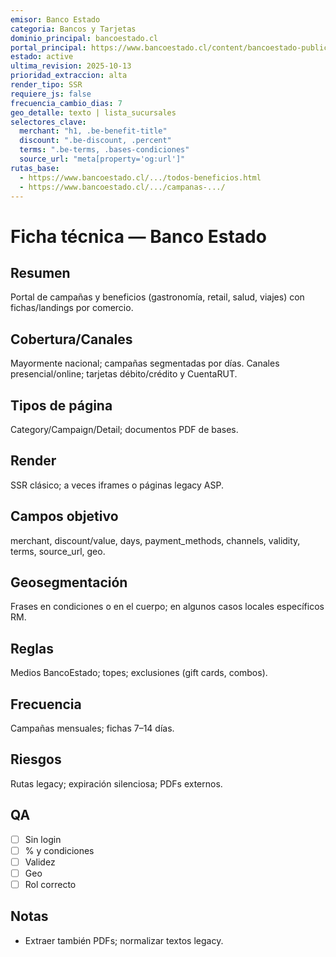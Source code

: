 ```yaml
---
emisor: Banco Estado
categoria: Bancos y Tarjetas
dominio_principal: bancoestado.cl
portal_principal: https://www.bancoestado.cl/content/bancoestado-public/cl/es/home/home/todosuma---bancoestado-personas/todos-beneficios.html
estado: active
ultima_revision: 2025-10-13
prioridad_extraccion: alta
render_tipo: SSR
requiere_js: false
frecuencia_cambio_dias: 7
geo_detalle: texto | lista_sucursales
selectores_clave:
  merchant: "h1, .be-benefit-title"
  discount: ".be-discount, .percent"
  terms: ".be-terms, .bases-condiciones"
  source_url: "meta[property='og:url']"
rutas_base:
  - https://www.bancoestado.cl/.../todos-beneficios.html
  - https://www.bancoestado.cl/.../campanas-.../
---
```


# Ficha técnica — Banco Estado

## Resumen
Portal de campañas y beneficios (gastronomía, retail, salud, viajes) con fichas/landings por comercio.

## Cobertura/Canales
Mayormente nacional; campañas segmentadas por días. Canales presencial/online; tarjetas débito/crédito y CuentaRUT.

## Tipos de página
Category/Campaign/Detail; documentos PDF de bases.

## Render
SSR clásico; a veces iframes o páginas legacy ASP.

## Campos objetivo
merchant, discount/value, days, payment_methods, channels, validity, terms, source_url, geo.

## Geosegmentación
Frases en condiciones o en el cuerpo; en algunos casos locales específicos RM.

## Reglas
Medios BancoEstado; topes; exclusiones (gift cards, combos).

## Frecuencia
Campañas mensuales; fichas 7–14 días.

## Riesgos
Rutas legacy; expiración silenciosa; PDFs externos.

## QA
- [ ] Sin login
- [ ] % y condiciones
- [ ] Validez
- [ ] Geo
- [ ] Rol correcto

## Notas
- Extraer también PDFs; normalizar textos legacy.
